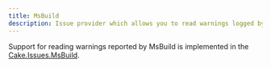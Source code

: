 ```yaml
---
title: MsBuild
description: Issue provider which allows you to read warnings logged by MsBuild.
---
```


Support for reading warnings reported by MsBuild is implemented in the
[Cake.Issues.MsBuild](https://www.nuget.org/packages/Cake.Issues.MsBuild).
